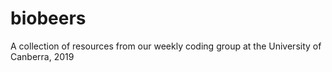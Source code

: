 # biobeers
A collection of resources from our weekly coding group at the University of Canberra, 2019
